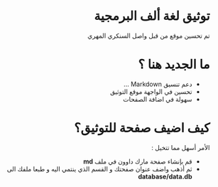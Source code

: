<div dir="RTL">

# توثيق لغة ألف البرمجية
تم تحسين موقع من قبل واصل السنكري المهري

# ما الجديد هنا ؟
 - دعم تنسيق Markdown ...
 - تحسين في الواجهة موقع التوثيق
 - سهولة في اضافة الصفحات

# كيف اضيف صفحة للتوثيق؟

الأمر أسهل مما تتخيل :
 - قم بإنشاء صفحة مارك داوون في ملف **md**
 - ثم أذهب واضف عنوان صفحتك و القسم الذي ينتمي اليه و طبعا  ملفك الى **database/data.db**
 
 

</div>
